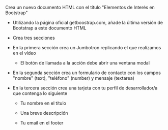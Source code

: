 Crea un nuevo documento HTML con el título "Elementos de Interés en Bootstrap"

- Utilizando la página oficial getboostrap.com, añade la última versión de Bootstrap a este documento HTML

- Crea tres secciones

- En la primera sección crea un Jumbotron replicando el que realizamos en el vídeo

    - El botón de llamada a la acción debe abrir una ventana modal

- En la segunda sección crea un formulario de contacto con los campos "nombre" (text), "teléfono" (number) y mensaje (textarea)

- En la tercera sección crea una tarjeta con tu perfil de desarrollador/a que contenga lo siguiente

    - Tu nombre en el título

    - Una breve descripción

    - Tu email en el footer